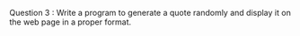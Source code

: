 Question 3 : Write a program to generate a quote randomly and 
        display it on the web page in a proper format.
  
